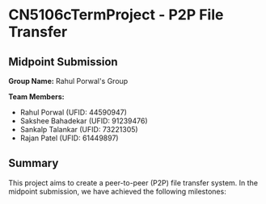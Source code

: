 # CN5106cTermProject - P2P File Transfer

## Midpoint Submission

**Group Name:** Rahul Porwal's Group

**Team Members:**
- Rahul Porwal (UFID: 44590947)
- Sakshee Bahadekar (UFID: 91239476)
- Sankalp Talankar (UFID: 73221305)
- Rajan Patel (UFID: 61449897)

## Summary

This project aims to create a peer-to-peer (P2P) file transfer system. In the midpoint submission, we have achieved the following milestones:
